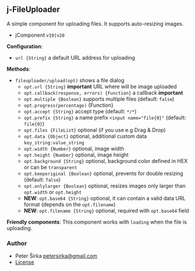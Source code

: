 ## j-FileUploader

A simple component for uploading files. It supports auto-resizing images.

- jComponent `v19|v20`

__Configuration__:

- `url {String}` a default URL address for uploading

__Methods__:

- `fileuploader/upload(opt)` shows a file dialog
	- `opt.url {String}` __important__ URL where will be image uploaded
	- `opt.callback(response, errors) {Function}` a callback __important__
	- `opt.multiple {Boolean}` supports multiple files (default: `false`)
	- `opt.progress(percentage)` {Function}
	- `opt.accept {String}` accept type (default: `*/*`)
	- `opt.prefix {String}` a name prefix `<input name="file{0}"` (default: `file{0}`)
	- `opt.files {FileList}` optional (if you use e.g Drag & Drop)
	- `opt.data {Object}` optional, additional custom data `key_string:value_string`
	- `opt.width {Number}` optional, image width
	- `opt.height {Number}` optional, image height
	- `opt.background {String}` optional, background color defined in HEX or can be `transparent`
	- `opt.keeporiginal {Boolean}` optional, prevents for double resizing (default: `false`)
	- `opt.onlylarger {Boolean}` optional, resizes images only larger than `opt.width` or `opt.height`
	- __NEW__: `opt.base64 {String}` optional, it can contain a valid data URL format (depends on the `opt.filename`)
	- __NEW__: `opt.filename {String}` optional, required with `opt.base64` field

__Friendly components__:
This component works with `loading` when the file is uploading.

### Author

- Peter Širka <petersirka@gmail.com>
- [License](https://www.totaljs.com/license/)